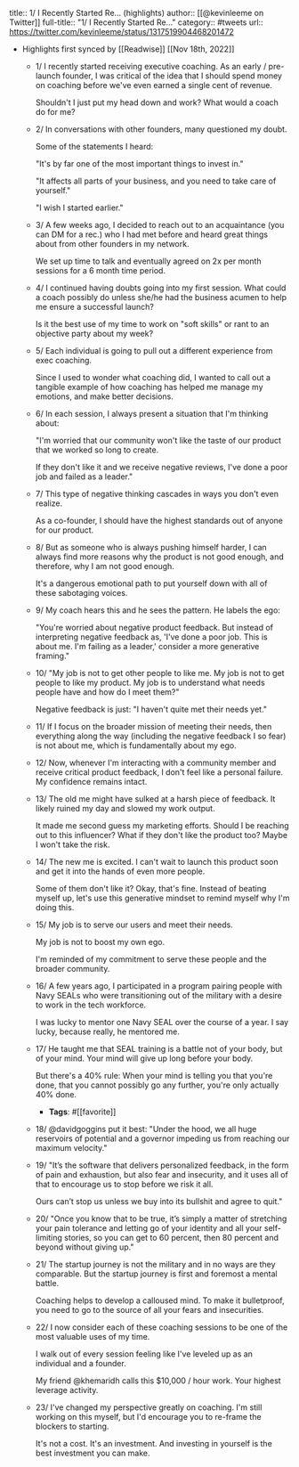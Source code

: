 title:: 1/ I Recently Started Re... (highlights)
author:: [[@kevinleeme on Twitter]]
full-title:: "1/ I Recently Started Re..."
category:: #tweets
url:: https://twitter.com/kevinleeme/status/1317519904468201472

- Highlights first synced by [[Readwise]] [[Nov 18th, 2022]]
	- 1/ I recently started receiving executive coaching. As an early / pre-launch founder, I was critical of the idea that I should spend money on coaching before we've even earned a single cent of revenue. 
	  
	  Shouldn't I just put my head down and work? What would a coach do for me?
	- 2/ In conversations with other founders, many questioned my doubt. 
	  
	  Some of the statements I heard: 
	  
	  "It's by far one of the most important things to invest in."
	  
	  "It affects all parts of your business, and you need to take care of yourself."
	  
	  "I wish I started earlier."
	- 3/ A few weeks ago, I decided to reach out to an acquaintance (you can DM for a rec.) who I had met before and heard great things about from other founders in my network. 
	  
	  We set up time to talk and eventually agreed on 2x per month sessions for a 6 month time period.
	- 4/ I continued having doubts going into my first session. What could a coach possibly do unless she/he had the business acumen to help me ensure a successful launch? 
	  
	  Is it the best use of my time to work on "soft skills" or rant to an objective party about my week?
	- 5/ Each individual is going to pull out a different experience from exec coaching. 
	  
	  Since I used to wonder what coaching did, I wanted to call out a tangible example of how coaching has helped me manage my emotions, and make better decisions.
	- 6/ In each session, I always present a situation that I'm thinking about: 
	  
	  "I'm worried that our community won't like the taste of our product that we worked so long to create. 
	  
	  If they don't like it and we receive negative reviews, I've done a poor job and failed as a leader."
	- 7/ This type of negative thinking cascades in ways you don't even realize. 
	  
	  As a co-founder, I should have the highest standards out of anyone for our product.
	- 8/ But as someone who is always pushing himself harder, I can always find more reasons why the product is not good enough, and therefore, why I am not good enough. 
	  
	  It's a dangerous emotional path to put yourself down with all of these sabotaging voices.
	- 9/ My coach hears this and he sees the pattern. He labels the ego:
	  
	  "You're worried about negative product feedback. But instead of interpreting negative feedback as, 'I've done a poor job. This is about me. I'm failing as a leader,' consider a more generative framing."
	- 10/ "My job is not to get other people to like me. My job is not to get people to like my product. My job is to understand what needs people have and how do I meet them?"
	  
	  Negative feedback is just: "I haven't quite met their needs yet."
	- 11/ If I focus on the broader mission of meeting their needs, then everything along the way (including the negative feedback I so fear) is not about me, which is fundamentally about my ego.
	- 12/ Now, whenever I'm interacting with a community member and receive critical product feedback, I don't feel  like a personal failure. My confidence remains intact.
	- 13/ The old me might have sulked at a harsh piece of feedback. It likely ruined my day and slowed my work output. 
	  
	  It made me second guess my marketing efforts. Should I be reaching out to this influencer? What if they don't like the product too? Maybe I won't take the risk.
	- 14/ The new me is excited. I can't wait to launch this product soon and get it into the hands of even more people. 
	  
	  Some of them don't like it? Okay, that's fine. Instead of beating myself up, let's use this generative mindset to remind myself why I'm doing this.
	- 15/ My job is to serve our users and meet their needs. 
	  
	  My job is not to boost my own ego. 
	  
	  I'm reminded of my commitment to serve these people and the broader community.
	- 16/ A few years ago, I participated in a program pairing people with Navy SEALs who were transitioning out of the military with a desire to work in the tech workforce. 
	  
	  I was lucky to mentor one Navy SEAL over the course of a year. I say lucky, because really, he mentored me.
	- 17/ He taught me that SEAL training is a battle not of your body, but of your mind. Your mind will give up long before your body.
	  
	  But there's a 40% rule: When your mind is telling you that you're done, that you cannot possibly go any further, you're only actually 40% done.
		- **Tags**: #[[favorite]]
	- 18/ @davidgoggins put it best: "Under the hood, we all huge reservoirs of potential and a governor impeding us from reaching our maximum velocity."
	- 19/ "It’s the software that delivers personalized feedback, in the form of pain and exhaustion, but also fear and insecurity, and it uses all of that to encourage us to stop before we risk it all. 
	  
	  Ours can’t stop us unless we buy into its bullshit and agree to quit."
	- 20/ "Once you know that to be true, it’s simply a matter of stretching your pain tolerance and letting go of your identity and all your self-limiting stories, so you can get to 60 percent, then 80 percent and beyond without giving up."
	- 21/ The startup journey is not the military and in no ways are they comparable. But the startup journey is first and foremost a mental battle. 
	  
	  Coaching helps to develop a calloused mind. To make it bulletproof, you need to go to the source of all your fears and insecurities.
	- 22/ I now consider each of these coaching sessions to be one of the most valuable uses of my time. 
	  
	  I walk out of every session feeling like I've leveled up as an individual and a founder. 
	  
	  My friend @khemaridh calls this $10,000 / hour work. Your highest leverage activity.
	- 23/ I've changed my perspective greatly on coaching. I'm still working on this myself, but I'd encourage you to re-frame the blockers to starting. 
	  
	  It's not a cost. It's an investment. And investing in yourself is the best investment you can make.
